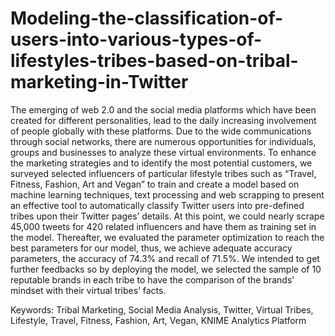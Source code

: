 # Modeling-the-classification-of-users-into-various-types-of-lifestyles-tribes-based-on-tribal-marketing-in-Twitter

The emerging of web 2.0 and the social media platforms which have been created for different personalities, lead to the daily increasing involvement of people globally with these platforms. Due to the wide communications through social networks, there are numerous opportunities for individuals, groups and businesses to analyze these virtual environments. 
To enhance the marketing strategies and to identify the most potential customers, we surveyed selected influencers of particular lifestyle tribes such as “Travel, Fitness, Fashion, Art and Vegan” to train and create a model based on machine learning techniques, text processing and web scrapping to present an effective tool to automatically classify Twitter users into pre-defined tribes upon their Twitter pages’ details. At this point, we could nearly scrape 45,000 tweets for 420 related influencers and have them as training set in the model. Thereafter, we evaluated the parameter optimization to reach the best parameters for our model, thus, we achieve adequate accuracy parameters, the accuracy of 74.3% and recall of 71.5%. We intended to get further feedbacks so by deploying the model, we selected the sample of 10 reputable brands in each tribe to have the comparison of the brands’ mindset with their virtual tribes’ facts. 

Keywords: Tribal Marketing, Social Media Analysis, Twitter, Virtual Tribes, Lifestyle, Travel, Fitness, Fashion, Art, Vegan, KNIME Analytics Platform
